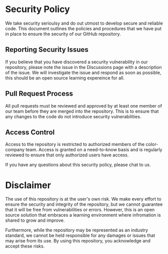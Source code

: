 # Security Policy
We take security serioulsy and do out utmost to develop secure and reliable code. 
This document outlines the policies and procedures that we have put in place to ensure the security of our GitHub repository.

## Reporting Security Issues
If you believe that you have discovered a security vulnerability in our repository, 
please note the issue in the Discussions page with a description of the issue. 
We will investigate the issue and respond as soon as possible, this should be an open source learning expereince for all.

## Pull Request Process
All pull requests must be reviewed and approved by at least one member of our team before they are merged into the repository. 
This is to ensure that any changes to the code do not introduce security vulnerabilities.

## Access Control
Access to the repository is restricted to authorized members of the color-company team. 
Access is granted on a need-to-know basis and is regularly reviewed to ensure that only authorized users have access.

If you have any questions about this security policy, please chat to us. 

# Disclaimer
The use of this repository is at the user's own risk. We make every effort to ensure the security and integrity of the 
repository, but we cannot guarantee that it will be free from vulnerabilities or errors. However, this is an open source
solution that embraces a learning environment where infromation is shared to grow and improve.

Furthermore, while the repository may be represented as an industry standard, we cannot be held responsible for any
damages or issues that may arise from its use. By using this repository, you acknowledge and accept these risks.
